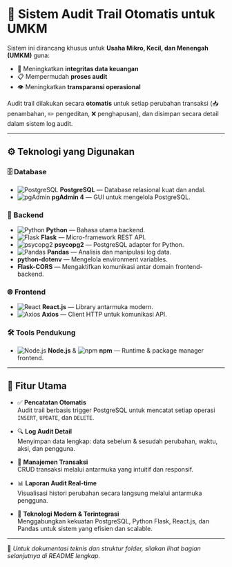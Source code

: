 # 🧾 Sistem Audit Trail Otomatis untuk UMKM

Sistem ini dirancang khusus untuk **Usaha Mikro, Kecil, dan Menengah (UMKM)** guna:
- 🔐 Meningkatkan **integritas data keuangan**
- 📋 Mempermudah **proses audit**
- 👁️ Meningkatkan **transparansi operasional**

Audit trail dilakukan secara **otomatis** untuk setiap perubahan transaksi (📥 penambahan, ✏️ pengeditan, ❌ penghapusan), dan disimpan secara detail dalam sistem log audit.

---

## ⚙️ Teknologi yang Digunakan

### 🗄️ Database
- ![PostgreSQL](https://img.shields.io/badge/PostgreSQL-336791?logo=postgresql&logoColor=white) **PostgreSQL** — Database relasional kuat dan andal.
- ![pgAdmin](https://img.shields.io/badge/pgAdmin4-008bb9?logo=postgresql&logoColor=white) **pgAdmin 4** — GUI untuk mengelola PostgreSQL.

### 🧠 Backend
- ![Python](https://img.shields.io/badge/Python-3776AB?logo=python&logoColor=white) **Python** — Bahasa utama backend.
- ![Flask](https://img.shields.io/badge/Flask-000000?logo=flask&logoColor=white) **Flask** — Micro-framework REST API.
- ![psycopg2](https://img.shields.io/badge/psycopg2-2f5d62?logo=postgresql&logoColor=white) **psycopg2** — PostgreSQL adapter for Python.
- ![Pandas](https://img.shields.io/badge/Pandas-150458?logo=pandas&logoColor=white) **Pandas** — Analisis dan manipulasi log data.
- **python-dotenv** — Mengelola environment variables.
- **Flask-CORS** — Mengaktifkan komunikasi antar domain frontend-backend.

### 🌐 Frontend
- ![React](https://img.shields.io/badge/React.js-61DAFB?logo=react&logoColor=black) **React.js** — Library antarmuka modern.
- ![Axios](https://img.shields.io/badge/Axios-5A29E4?logo=axios&logoColor=white) **Axios** — Client HTTP untuk komunikasi API.

### 🛠️ Tools Pendukung
- ![Node.js](https://img.shields.io/badge/Node.js-339933?logo=node.js&logoColor=white) **Node.js** & 
  ![npm](https://img.shields.io/badge/npm-CB3837?logo=npm&logoColor=white) **npm** — Runtime & package manager frontend.

---

## 🚀 Fitur Utama

- ✅ **Pencatatan Otomatis**  
  Audit trail berbasis trigger PostgreSQL untuk mencatat setiap operasi `INSERT`, `UPDATE`, dan `DELETE`.

- 🔍 **Log Audit Detail**  
  Menyimpan data lengkap: data sebelum & sesudah perubahan, waktu, aksi, dan pengguna.

- 💼 **Manajemen Transaksi**  
  CRUD transaksi melalui antarmuka yang intuitif dan responsif.

- 📊 **Laporan Audit Real-time**  
  Visualisasi histori perubahan secara langsung melalui antarmuka pengguna.

- 🔧 **Teknologi Modern & Terintegrasi**  
  Menggabungkan kekuatan PostgreSQL, Python Flask, React.js, dan Pandas untuk sistem yang efisien dan scalable.

---

📁 *Untuk dokumentasi teknis dan struktur folder, silakan lihat bagian selanjutnya di README lengkap.*
